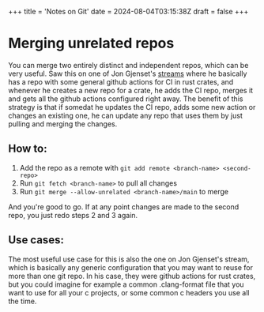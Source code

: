 +++
title = 'Notes on Git'
date = 2024-08-04T03:15:38Z
draft = false
+++

# Merging unrelated repos

You can merge two entirely distinct and independent repos, which can be very useful. Saw this on one of Jon Gjenset's [streams](https://www.youtube.com/watch?v=xUH-4y92jPg&t=5104s&ab_channel=JonGjengset) where he basically has a repo with some general github actions for CI in rust crates, and whenever he creates a new repo for a crate, he adds the CI repo, merges it and gets all the github actions configured right away. The benefit of this strategy is that if somedat he updates the CI repo, adds some new action or changes an existing one, he can update any repo that uses them by just pulling and merging the changes.

## How to:

1. Add the repo as a remote with `git add remote <branch-name> <second-repo>`
2. Run `git fetch <branch-name>` to pull all changes
3. Run `git merge --allow-unrelated <branch-name>/main` to merge

And you're good to go. If at any point changes are made to the second repo, you just redo steps 2 and 3 again.

## Use cases:

The most useful use case for this is also the one on Jon Gjenset's stream, which is basically any generic configuration that you may want to reuse for more than one git repo. In his case, they were github actions for rust crates, but you could imagine for example a common .clang-format file that you want to use for all your c projects, or some common c headers you use all the time.

